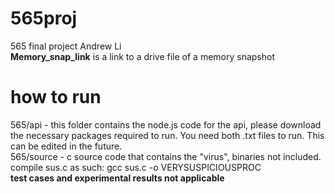 # 565proj
565 final project Andrew Li  
**Memory_snap_link** is a link to a drive file of a memory snapshot
# how to run
565/api - this folder contains the node.js code for the api, please download the necessary packages required to run. You need both .txt files to run. This can be edited in the future.  
565/source - c source code that contains the "virus", binaries not included.
compile sus.c as such: gcc sus.c -o VERYSUSPICIOUSPROC  
**test cases and experimental results not applicable**
